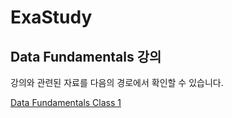 # ExaStudy

## Data Fundamentals 강의

강의와 관련된 자료를 다음의 경로에서 확인할 수 있습니다.

[Data Fundamentals Class 1](docs/data_fundamentals_class_1.html)
